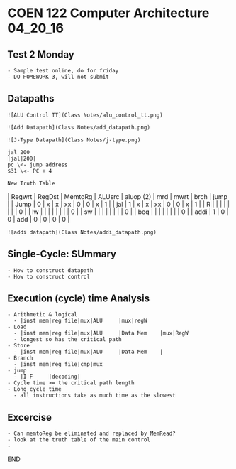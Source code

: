 # COEN 122 Computer Architecture 04_20_16

## Test 2 Monday

    - Sample test online, do for friday
    - DO HOMEWORK 3, will not submit

## Datapaths

    ![ALU Control TT](Class Notes/alu_control_tt.png)

    ![Add Datapath](Class Notes/add_datapath.png)

    ![J-Type Datapath](Class Notes/j-type.png)

    jal 200
    |jal|200|
    pc \<- jump address
    $31 \<- PC + 4

    New Truth Table

| Regwrt | RegDst | MemtoRg | ALUsrc | aluop (2) | mrd | mwrt | brch | jump |
| Jump   | 0      | x       | x      | xx        | 0   | 0    | x    | 1    |
| jal    | 1      | x       | x      | xx        | 0   | 0    | x    | 1    |
| R      |        |         |        |           |     |      |      | 0    |
| lw     |        |         |        |           |     |      |      | 0    |
| sw     |        |         |        |           |     |      |      | 0    |
| beq    |        |         |        |           |     |      |      | 0    |
| addi   | 1      | 0       | 0      |  add      | 0   | 0    | 0    | 0    |

    ![addi datapath](Class Notes/addi_datapath.png)

## Single-Cycle: SUmmary

    - How to construct datapath
    - How to construct control

## Execution (cycle) time Analysis

    - Arithmetic & logical
      - |inst mem|reg file|mux|ALU     |mux|regW
    - Load
      - |inst mem|reg file|mux|ALU     |Data Mem    |mux|RegW
      - longest so has the critical path
    - Store
      - |inst mem|reg file|mux|ALU     |Data Mem    |
    - Branch
      - |inst mem|reg file|cmp|mux
    - jump
      - |I F     |decoding|
    - Cycle time >= the critical path length
    - Long cycle time
      - all instructions take as much time as the slowest

## Excercise

    - Can memtoReg be eliminated and replaced by MemRead?
    - look at the truth table of the main control
    - 
END
